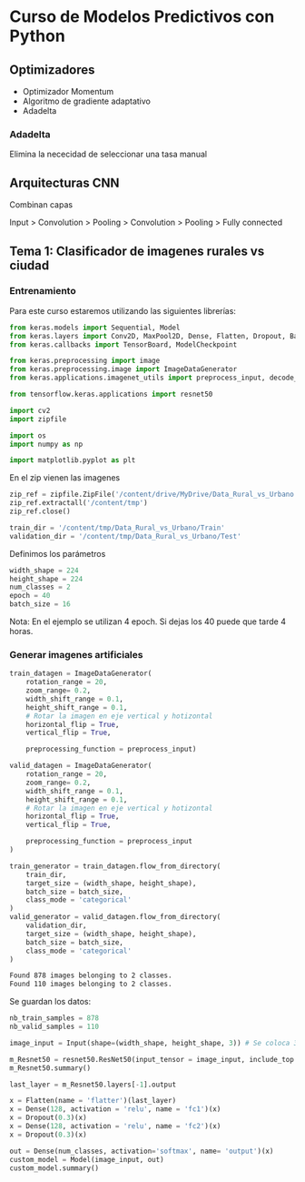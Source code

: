 # Curso de Modelos Predictivos con Python

## Optimizadores

* Optimizador Momentum
* Algoritmo de gradiente adaptativo
* Adadelta

### Adadelta
Elimina la nececidad de seleccionar una tasa manual


## Arquitecturas CNN

Combinan capas 

Input > Convolution > Pooling > Convolution > Pooling > Fully connected

## Tema 1: Clasificador de imagenes rurales vs ciudad

### Entrenamiento


Para este curso estaremos utilizando las siguientes librerías:
```Python
from keras.models import Sequential, Model
from keras.layers import Conv2D, MaxPool2D, Dense, Flatten, Dropout, BatchNormalization, Input
from keras.callbacks import TensorBoard, ModelCheckpoint

from keras.preprocessing import image
from keras.preprocessing.image import ImageDataGenerator
from keras.applications.imagenet_utils import preprocess_input, decode_predictions

from tensorflow.keras.applications import resnet50

import cv2
import zipfile

import os
import numpy as np

import matplotlib.pyplot as plt
```

En el zip vienen las imagenes
```Python
zip_ref = zipfile.ZipFile('/content/drive/MyDrive/Data_Rural_vs_Urbano.zip', 'r')
zip_ref.extractall('/content/tmp')
zip_ref.close()
```

```Python
train_dir = '/content/tmp/Data_Rural_vs_Urbano/Train'
validation_dir = '/content/tmp/Data_Rural_vs_Urbano/Test'
```

Definimos los parámetros
```Python
width_shape = 224
height_shape = 224
num_classes = 2
epoch = 40
batch_size = 16
```

Nota: En el ejemplo se utilizan 4 epoch. Si dejas los 40 puede que tarde 4 horas. 

### Generar imagenes artificiales
```Python
train_datagen = ImageDataGenerator(
    rotation_range = 20,
    zoom_range= 0.2,
    width_shift_range = 0.1,
    height_shift_range = 0.1,
    # Rotar la imagen en eje vertical y hotizontal
    horizontal_flip = True,
    vertical_flip = True,

    preprocessing_function = preprocess_input)

valid_datagen = ImageDataGenerator(
    rotation_range = 20,
    zoom_range= 0.2,
    width_shift_range = 0.1,
    height_shift_range = 0.1,
    # Rotar la imagen en eje vertical y hotizontal
    horizontal_flip = True,
    vertical_flip = True,

    preprocessing_function = preprocess_input
)

train_generator = train_datagen.flow_from_directory(
    train_dir,
    target_size = (width_shape, height_shape),
    batch_size = batch_size,
    class_mode = 'categorical'
)
valid_generator = valid_datagen.flow_from_directory(
    validation_dir,
    target_size = (width_shape, height_shape),
    batch_size = batch_size,
    class_mode = 'categorical'
)
```
```Bash
Found 878 images belonging to 2 classes.
Found 110 images belonging to 2 classes.
```

Se guardan los datos:
```Python
nb_train_samples = 878
nb_valid_samples = 110
```

```Python
image_input = Input(shape=(width_shape, height_shape, 3)) # Se coloca 3 para los 3 colores

m_Resnet50 = resnet50.ResNet50(input_tensor = image_input, include_top = 'False', weights='imagenet')
m_Resnet50.summary()
```

```Python
last_layer = m_Resnet50.layers[-1].output

x = Flatten(name = 'flatter')(last_layer)
x = Dense(128, activation = 'relu', name = 'fc1')(x)
x = Dropout(0.3)(x)
x = Dense(128, activation = 'relu', name = 'fc2')(x)
x = Dropout(0.3)(x)

out = Dense(num_classes, activation='softmax', name= 'output')(x)
custom_model = Model(image_input, out)
custom_model.summary()
```
